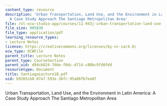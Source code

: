 ```yaml
---
content_type: resource
description: 'Urban Transportation, Land Use, and the Environment in Latin America:
  A Case Study Approach The Santiago Metropolitan Area'
file: /ol-ocw-studio-app/courses/11-943j-urban-transportation-land-use-and-the-environment-spring-2002/b9265cb887a7593e36fc95a86fb7ea8f_SantiagoLecture1B.pdf
file_size: 905830
file_type: application/pdf
learning_resource_types:
- Lecture Notes
license: https://creativecommons.org/licenses/by-nc-sa/4.0/
ocw_type: OCWFile
parent_title: Lecture Notes
parent_type: CourseSection
parent_uid: d94c6824-766e-f0dc-d714-c88bc9fd0fdd
resourcetype: Document
title: SantiagoLecture1B.pdf
uid: b9265cb8-87a7-593e-36fc-95a86fb7ea8f
---
```

Urban Transportation, Land Use, and the Environment in Latin America: A Case Study Approach The Santiago Metropolitan Area